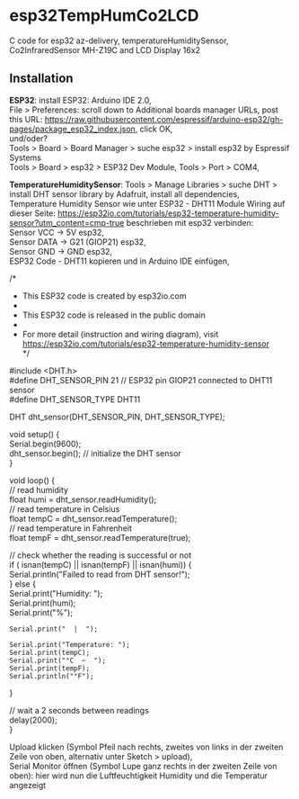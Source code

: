 # esp32TempHumCo2LCD
C code for esp32 az-delivery, temperatureHumiditySensor, Co2InfraredSensor MH-Z19C and LCD Display 16x2

## Installation

**ESP32**:
install ESP32: Arduino IDE 2.0,  
File > Preferences: scroll down to Additional boards manager URLs, post this URL: https://raw.githubusercontent.com/espressif/arduino-esp32/gh-pages/package_esp32_index.json, click OK,  
und/oder?  
Tools > Board > Board Manager > suche esp32 > install esp32 by Espressif Systems  
Tools > Board >  esp32 > ESP32 Dev Module, Tools > Port > COM4,  

**TemperatureHumiditySensor**:
Tools > Manage Libraries > suche DHT > install DHT sensor library by Adafruit, install all dependencies,  
Temperature Humidity Sensor wie unter ESP32 - DHT11 Module Wiring auf dieser Seite: https://esp32io.com/tutorials/esp32-temperature-humidity-sensor?utm_content=cmp-true beschrieben mit esp32 verbinden:  
Sensor VCC -> 5V esp32,  
Sensor DATA -> G21 (GIOP21) esp32,  
Sensor GND -> GND esp32,  
ESP32 Code - DHT11 kopieren und in Arduino IDE einfügen,  
  
/*  
 * This ESP32 code is created by esp32io.com  
 *  
 * This ESP32 code is released in the public domain  
 *  
 * For more detail (instruction and wiring diagram), visit https://esp32io.com/tutorials/esp32-temperature-humidity-sensor  
 */  
  
#include <DHT.h>  
#define DHT_SENSOR_PIN  21 // ESP32 pin GIOP21 connected to DHT11 sensor  
#define DHT_SENSOR_TYPE DHT11  
  
DHT dht_sensor(DHT_SENSOR_PIN, DHT_SENSOR_TYPE);  
  
void setup() {  
  Serial.begin(9600);  
  dht_sensor.begin(); // initialize the DHT sensor  
}  
  
void loop() {  
  // read humidity  
  float humi  = dht_sensor.readHumidity();  
  // read temperature in Celsius  
  float tempC = dht_sensor.readTemperature();  
  // read temperature in Fahrenheit  
  float tempF = dht_sensor.readTemperature(true);  
    
  // check whether the reading is successful or not  
  if ( isnan(tempC) || isnan(tempF) || isnan(humi)) {  
    Serial.println("Failed to read from DHT sensor!");  
  } else {  
    Serial.print("Humidity: ");  
    Serial.print(humi);  
    Serial.print("%");  
      
    Serial.print("  |  ");  
      
    Serial.print("Temperature: ");  
    Serial.print(tempC);  
    Serial.print("°C  ~  ");  
    Serial.print(tempF);  
    Serial.println("°F");  
  }  
    
  // wait a 2 seconds between readings  
  delay(2000);  
}  
  
Upload klicken (Symbol Pfeil nach rechts, zweites von links in der zweiten Zeile von oben, alternativ unter Sketch > upload),  
Serial Monitor öffnen (Symbol Lupe ganz rechts in der zweiten Zeile von oben): hier wird nun die Luftfeuchtigkeit Humidity und die Temperatur angezeigt  
